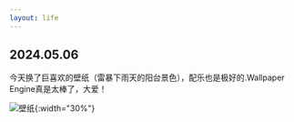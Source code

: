 ```yaml
---
layout: life
---
```


<h2>2024.05.06</h2>
   今天换了巨喜欢的壁纸（雷暴下雨天的阳台景色），配乐也是极好的.Wallpaper Engine真是太棒了，大爱！
<br>

![壁纸](/assets/wallpaper.png){:width="30%"}
